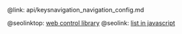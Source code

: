 @link: api/keysnavigation_navigation_config.md

@seolinktop: [web control library](https://webix.com)
@seolink: [list in javascript](https://webix.com/widget/list/)